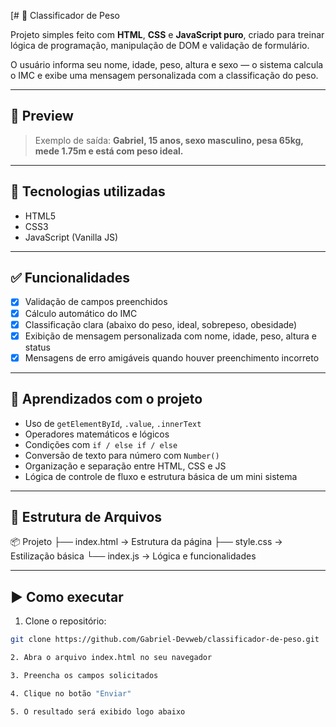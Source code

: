 [# 🧮 Classificador de Peso

Projeto simples feito com **HTML**, **CSS** e **JavaScript puro**, criado para treinar lógica de programação, manipulação de DOM e validação de formulário.

O usuário informa seu nome, idade, peso, altura e sexo — o sistema calcula o IMC e exibe uma mensagem personalizada com a classificação do peso.

---

## 📸 Preview

> Exemplo de saída: **Gabriel, 15 anos, sexo masculino, pesa 65kg, mede 1.75m  e está com peso ideal.**

---

## 🚀 Tecnologias utilizadas

- HTML5  
- CSS3  
- JavaScript (Vanilla JS)

---

## ✅ Funcionalidades

- [x] Validação de campos preenchidos
- [x] Cálculo automático do IMC
- [x] Classificação clara (abaixo do peso, ideal, sobrepeso, obesidade)
- [x] Exibição de mensagem personalizada com nome, idade, peso, altura e status
- [x] Mensagens de erro amigáveis quando houver preenchimento incorreto

---

## 🧠 Aprendizados com o projeto

- Uso de `getElementById`, `.value`, `.innerText`
- Operadores matemáticos e lógicos
- Condições com `if / else if / else`
- Conversão de texto para número com `Number()`
- Organização e separação entre HTML, CSS e JS
- Lógica de controle de fluxo e estrutura básica de um mini sistema

---

## 📁 Estrutura de Arquivos

📦 Projeto ├── index.html        → Estrutura da página ├── style.css         → Estilização básica └── index.js          → Lógica e funcionalidades

---

## ▶️ Como executar

1. Clone o repositório:

```bash
git clone https://github.com/Gabriel-Devweb/classificador-de-peso.git

2. Abra o arquivo index.html no seu navegador

3. Preencha os campos solicitados

4. Clique no botão "Enviar"

5. O resultado será exibido logo abaixo 

